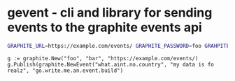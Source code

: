# gevent - cli and library for sending events to the graphite events api

```bash
GRAPHITE_URL=https://example.com/events/ GRAPHITE_PASSWORD=foo GRAHPITE_USERNAME=bar gevent --tag go.write.me.an.event.build --what what.aint.no.country "my data is fo realz"
```

```golang
g := graphite.New("foo", "bar", "https://example.com/events/)
g.Publish(graphite.NewEvent("what.aint.no.country", "my data is fo realz", "go.write.me.an.event.build")
```
